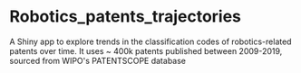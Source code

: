 # Robotics_patents_trajectories
A Shiny app to explore trends in the classification codes of robotics-related patents over time. It uses ~ 400k patents published between 2009-2019, sourced from WIPO's PATENTSCOPE database
